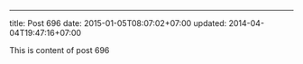 ---
title: Post 696
date: 2015-01-05T08:07:02+07:00
updated: 2014-04-04T19:47:16+07:00

This is content of post 696